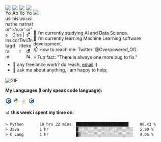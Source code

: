 <a href="https://www.instagram.com/y_musabeh/">
  <img align="left" alt="Yousinator's Instagram" width="22px" src="https://raw.githubusercontent.com/hussainweb/hussainweb/main/icons/instagram.png" />
</a>
<a href="https://discord.gg/XTW52Kt">
  <img align="left" alt="Abhishek's Discord" width="22px" src="https://raw.githubusercontent.com/peterthehan/peterthehan/master/assets/discord.svg" />
</a>
<a href="https://twitter.com/OverpoweredOG_">
  <img align="left" alt="Yousinator's | Twitter" width="22px" src="https://raw.githubusercontent.com/peterthehan/peterthehan/master/assets/twitter.svg" />
</a>
<a href="https://www.linkedin.com/in/yousef-musabeh-381081242/">
  <img align="left" alt="Yousinator's LinkedIN" width="22px" src="https://raw.githubusercontent.com/peterthehan/peterthehan/master/assets/linkedin.svg" />
</a>

![](https://visitor-badge.glitch.me/badge?page_id=abhisheknaiidu.abhisheknaiidu)

<br />

- 🔭 I’m currently studying AI and Data Science. 
- 🌱 I’m currently learning Machine Learning software development.
- 📫 How to reach me: Twitter: @Overpowered_OG.
- ⚡ Fun fact: "There is always one more bug to fix."
- 💼 any freelance work? do reach, [email](y.omusabeh@gmail.com) :)
- 💬 ask me about anything, i am happy to help;

<img align="center" alt="GIF" src="https://github.com/abhisheknaiidu/abhisheknaiidu/blob/master/code.gif?raw=true" width="500" height="320" />
  

**My Languages (I only speak code language):**  

<code><img height="20" src="https://raw.githubusercontent.com/github/explore/80688e429a7d4ef2fca1e82350fe8e3517d3494d/topics/cpp/cpp.png"></code>
<code><img height="20" src="https://raw.githubusercontent.com/github/explore/80688e429a7d4ef2fca1e82350fe8e3517d3494d/topics/python/python.png"></code>
<code><img height="20" src="https://raw.githubusercontent.com/github/explore/80688e429a7d4ef2fca1e82350fe8e3517d3494d/topics/java/java.png"></code>
<code><img height="20" src="https://raw.githubusercontent.com/github/explore/80688e429a7d4ef2fca1e82350fe8e3517d3494d/topics/c/c.png"></code>

📊 **this week i spent my time on:**
<!--START_SECTION:waka-->

```text
> Python       10 hrs 22 mins  ███████████████████████     90.43 %
> Java         1 hr            █░░░░░░░░░░░░░░░░░░░░░░░░   5.90 %
> C Lang       1 hr            █▒░░░░░░░░░░░░░░░░░░░░░░░   4.06 %
```
